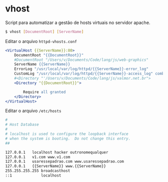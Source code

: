 # vhost

Script para automatizar a gestão de hosts virtuais no servidor apache.

```Bash
$ vhost [DocumentRoot] [ServerName]
```

Editar o arquivo `httpd-vhosts.conf` 

```Apache
<VirtualHost {{ServerName}}:80>
    DocumentRoot "{{DocumentRoot}}"
    #DocumentRoot "/Users/v/Documents/Code/lang/js/web-graphics"
    ServerName {{ServerName}}
    ErrorLog "/usr/local/var/log/httpd/{{ServerName}}-error_log"
    CustomLog "/usr/local/var/log/httpd/{{ServerName}}-access_log" combined
    #<Directory "'/Users/v/Documents/Code/lang/js/valmor.net.br">
    <Directory "{{DocumentRoot}}">

        Require all granted
    </Directory>
</VirtualHost>
```

Editar o arquivo `/etc/hosts`

```Bash
#
# Host Database
#
# localhost is used to configure the loopback interface
# when the system is booting.  Do not change this entry.
##

127.0.0.1	localhost hacker outronomequalquer
127.0.0.1	v1.com www.v1.com
127.0.0.1	usaressepadrao.com www.usaressepadrao.com
127.0.0.1	{{ServerName}} www.{{ServerName}}
255.255.255.255	broadcasthost
::1             localhost
```

